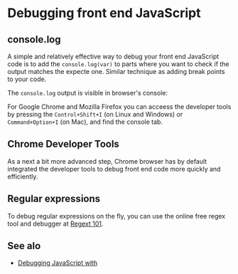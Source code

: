# Debugging front end JavaScript

## console.log

A simple and relatively effective way to debug your front end JavaScript code is
to add the `console.log(var)` to parts where you want to check if the output
matches the expecte one. Similar technique as adding break points to your code.

The `console.log` output is visible in browser's console:

For Google Chrome and Mozilla Firefox you can acceess the developer tools by
pressing the `Control+Shift+I` (on Linux and Windows) or `Command+Option+I` (on
Mac), and find the console tab.

## Chrome Developer Tools

As a next a bit more advanced step, Chrome browser has by default integrated
the developer tools to debug front end code more quickly and efficiently.

## Regular expressions

To debug regular expressions on the fly, you can use the online free regex tool
and debugger at [Regext 101](https://regex101.com).

## See alo

* [Debugging JavaScript with](https://developers.google.com/web/tools/chrome-devtools/javascript/)
